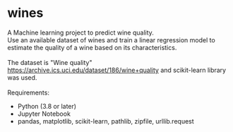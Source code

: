 # wines
A Machine learning project to predict wine quality. <br>
Use an available dataset of wines and train a linear regression model to estimate the quality of a wine based on its characteristics. <br>
<br>
The dataset is "Wine quality" https://archive.ics.uci.edu/dataset/186/wine+quality and scikit-learn library was used.<br>
<br>
Requirements:<br>
- Python (3.8 or later) <br>
- Jupyter Notebook <br>
- pandas, matplotlib, scikit-learn, pathlib, zipfile, urllib.request

